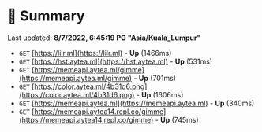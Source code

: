 # 📖 Summary
Last updated: **8/7/2022, 6:45:19 PG "Asia/Kuala_Lumpur"**

- `GET` [https://lilr.ml](https://lilr.ml) - **Up** (1466ms)
- `GET` [https://hst.aytea.ml](https://hst.aytea.ml) - **Up** (531ms)
- `GET` [https://memeapi.aytea.ml/gimme](https://memeapi.aytea.ml/gimme) - **Up** (701ms)
- `GET` [https://color.aytea.ml/4b31d6.png](https://color.aytea.ml/4b31d6.png) - **Up** (1606ms)
- `GET` [https://memeapi.aytea.ml](https://memeapi.aytea.ml) - **Up** (340ms)
- `GET` [https://memeapi.aytea14.repl.co/gimme](https://memeapi.aytea14.repl.co/gimme) - **Up** (745ms)
